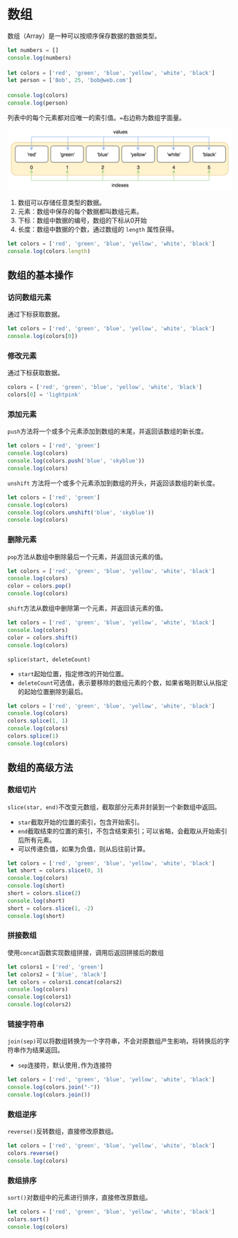 # 数组

数组（Array）是一种可以按顺序保存数据的数据类型。

```js
let numbers = []
console.log(numbers)

let colors = ['red', 'green', 'blue', 'yellow', 'white', 'black']
let person = ['Bob', 25, 'bob@web.com']

console.log(colors)
console.log(person)
```

列表中的每个元素都对应唯一的索引值。`=`右边称为数组字面量。

<img src="https://raw.githubusercontent.com/hughxusu/lesson-py/develop/images/base/positive-indexes-1.png" style="zoom: 50%;" />

1. 数组可以存储任意类型的数据。
2. 元素：数组中保存的每个数据都叫数组元素。
3. 下标：数组中数据的编号，数组的下标从0开始
4. 长度：数组中数据的个数，通过数组的 `length` 属性获得。

```js
let colors = ['red', 'green', 'blue', 'yellow', 'white', 'black']
console.log(colors.length)
```

## 数组的基本操作

### 访问数组元素

通过下标获取数据。

```js
let colors = ['red', 'green', 'blue', 'yellow', 'white', 'black']
console.log(colors[0])
```

### 修改元素

通过下标获取数据。

```js
colors = ['red', 'green', 'blue', 'yellow', 'white', 'black']
colors[0] = 'lightpink'
```

### 添加元素

`push`方法将一个或多个元素添加到数组的末尾，并返回该数组的新长度。

```js
let colors = ['red', 'green']
console.log(colors)
console.log(colors.push('blue', 'skyblue'))
console.log(colors)
```

`unshift` 方法将一个或多个元素添加到数组的开头，并返回该数组的新长度。

```js
let colors = ['red', 'green']
console.log(colors)
console.log(colors.unshift('blue', 'skyblue'))
console.log(colors)
```

### 删除元素

`pop`方法从数组中删除最后一个元素，并返回该元素的值。

```js
let colors = ['red', 'green', 'blue', 'yellow', 'white', 'black']
console.log(colors)
color = colors.pop()
console.log(colors)
```

`shift`方法从数组中删除第一个元素，并返回该元素的值。

```js
let colors = ['red', 'green', 'blue', 'yellow', 'white', 'black']
console.log(colors)
color = colors.shift()
console.log(colors)
```

`splice(start, deleteCount)`

* `start`起始位置，指定修改的开始位置。
* `deleteCount`可选值，表示要移除的数组元素的个数，如果省略则默认从指定的起始位置删除到最后。

```js
let colors = ['red', 'green', 'blue', 'yellow', 'white', 'black']
console.log(colors)
colors.splice(1, 1)
console.log(colors)
colors.splice(1)
console.log(colors)
```

## 数组的高级方法

### 数组切片

`slice(star, end)`不改变元数组，截取部分元素并封装到一个新数组中返回。

* `star`截取开始的位置的索引，包含开始索引。
* `end`截取结束的位置的索引，不包含结束索引；可以省略，会截取从开始索引后所有元素。
* 可以传递负值，如果为负值，则从后往前计算。

```js
let colors = ['red', 'green', 'blue', 'yellow', 'white', 'black']
let short = colors.slice(0, 3)
console.log(colors)
console.log(short)
short = colors.slice(2)
console.log(short)
short = colors.slice(1, -2)
console.log(short)
```

### 拼接数组

使用`concat`函数实现数组拼接，调用后返回拼接后的数组

```js
let colors1 = ['red', 'green']
let colors2 = ['blue', 'black']
let colors = colors1.concat(colors2)
console.log(colors)
console.log(colors1)
console.log(colors2)
```

### 链接字符串

`join(sep)`可以将数组转换为一个字符串，不会对原数组产生影响，将转换后的字符串作为结果返回。

* `sep`连接符，默认使用`,`作为连接符

```js
let colors = ['red', 'green', 'blue', 'yellow', 'white', 'black']
console.log(colors.join("-"))
console.log(colors.join())
```

### 数组逆序

`reverse()`反转数组，直接修改原数组。

```js
let colors = ['red', 'green', 'blue', 'yellow', 'white', 'black']
colors.reverse()
console.log(colors)
```

### 数组排序

`sort()`对数组中的元素进行排序，直接修改原数组。

```js
let colors = ['red', 'green', 'blue', 'yellow', 'white', 'black']
colors.sort()
console.log(colors)
```

